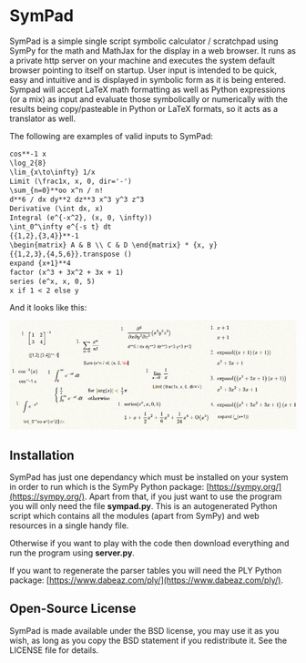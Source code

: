 # SymPad

SymPad is a simple single script symbolic calculator / scratchpad using SymPy for the math and MathJax for the display in a web browser.
It runs as a private http server on your machine and executes the system default browser pointing to itself on startup.
User input is intended to be quick, easy and intuitive and is displayed in symbolic form as it is being entered.
Sympad will accept LaTeX math formatting as well as Python expressions (or a mix) as input and evaluate those symbolically or numerically with the results being copy/pasteable in Python or LaTeX formats, so it acts as a translator as well.

The following are examples of valid inputs to SymPad:
```
cos**-1 x
\log_2{8}
\lim_{x\to\infty} 1/x
Limit (\frac1x, x, 0, dir='-')
\sum_{n=0}**oo x^n / n!
d**6 / dx dy**2 dz**3 x^3 y^3 z^3
Derivative (\int dx, x)
Integral (e^{-x^2}, (x, 0, \infty))
\int_0^\infty e^{-s t} dt
{{1,2},{3,4}}**-1
\begin{matrix} A & B \\ C & D \end{matrix} * {x, y}
{{1,2,3},{4,5,6}}.transpose ()
expand {x+1}**4
factor (x^3 + 3x^2 + 3x + 1)
series (e^x, x, 0, 5)
x if 1 < 2 else y
```

And it looks like this:

![SymPad image example](https://raw.githubusercontent.com/Pristine-Cat/SymPad/v0.4.2/sympad.png)

## Installation

SymPad has just one dependancy which must be installed on your system in order to run which is the SymPy Python package: [https://sympy.org/](https://sympy.org/).
Apart from that, if you just want to use the program you will only need the file **sympad.py**. This is an autogenerated Python script which contains all the modules (apart from SymPy) and web resources in a single handy file.

Otherwise if you want to play with the code then download everything and run the program using **server.py**.

If you want to regenerate the parser tables you will need the PLY Python package: [https://www.dabeaz.com/ply/](https://www.dabeaz.com/ply/).

## Open-Source License

SymPad is made available under the BSD license, you may use it as you wish, as long as you copy the BSD statement if you redistribute it. See the LICENSE file for details.
